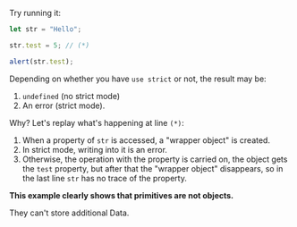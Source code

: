 
Try running it:

```js run
let str = "Hello";

str.test = 5; // (*)

alert(str.test);
```

Depending on whether you have `use strict` or not, the result may be:
1. `undefined` (no strict mode)
2. An error (strict mode).

Why? Let's replay what's happening at line `(*)`:

1. When a property of `str` is accessed, a "wrapper object" is created.
2. In strict mode, writing into it is an error.
3. Otherwise, the operation with the property is carried on, the object gets the `test` property, but after that the "wrapper object" disappears, so in the last line `str` has no trace of the property.

**This example clearly shows that primitives are not objects.**

They can't store additional Data.
